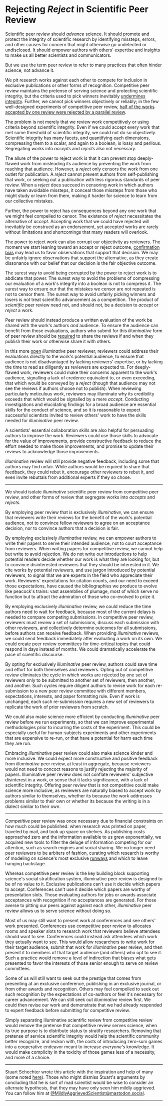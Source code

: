 # Rejecting *Reject* in Scientific Peer Review

Scientific peer review should *advance* science. It should promote and protect the integrity of scientific research by identifying missteps, errors, and other causes for concern that might otherwise go undetected or undisclosed. It should empower authors with others' expertise and insights to make us all better scientists and communicators.

But we use the term peer review to refer to many practices that often hinder science, not advance it.

We pit research works against each other to compete for inclusion in exclusive publications or other forms of recognition. Competitive peer review maintains the pretense of serving science and protecting scientific integrity, but the criteria used to pick winners inevitably [undermines integrity](./Notes.md#undermining-integrity)<!-- []](./The-Harms-of-Exclusionary-Peer-Reivew.md)-->. Further, we cannot pick winners objectively or reliably; in the few well-designed experiments of competitive peer review, [half of the works accepted by one review were rejected by a parallel review](./Notes.md#replicability).<!-- ./Notes.md#replicability --> 
<!-- Our faith in a scientific ritual that lacks scientific evidence diminishes the credibility of the scientific endeavor. -->

The problem is not merely that we review work competitively or using criteria beyond scientific integrity. Even if we could accept every work that met some threshold of scientific integrity, we could not do so objectively. Scientific integrity has many facets, and quantifying each dimensions, compressing them to a scalar, and again to a boolean, is lossy and perilous. Segregating works into *accepts* and *rejects* also not necessary.

The allure of the power to reject work is that it can prevent stop deeply-flawed work from misleading its audience by preventing the work from reaching that audience. However, a *reject* only censors the work from one outlet for publication. A *reject* cannot prevent authors from self-publishing that work, or seeking out a publication with less rigorous standards of peer review. When a *reject* does succeed in censoring work in which authors have taken avoidable missteps, it conceal those missteps from those who might study or learn from them, making it harder for science to learn from our collective mistakes.

Further, the power to reject has consequences beyond any one work that we might feel compelled to censor. The existence of *reject* necessitates the alternative of *accept*. Accepting work that we could have rejected will inevitably be construed as an endorsement, yet accepted works are rarely without limitations and shortcomings that many readers will overlook.

The power to reject work can also corrupt our objectivity as reviewers. The moment we start leaning toward an accept or reject outcome, [confirmation bias](https://en.wikipedia.org/wiki/Confirmation_bias) may lead us to favor observations that support that decision. We may be unfairly ignore observations that support the alternative, as they create dissonance with our belief that our decision is the fair objective outcome.

The surest way to avoid being corrupted by the power to reject work is to abdicate that power. The surest way to avoid the problems of compressing our evaluation of a work's integrity into a boolean is not to compress it. The surest way to ensure our that the mistakes we censor are not repeated is not to censor them. The surest way to avoid unfairly picking winners and losers is not treat scientific advancement as a competition. The product of *scientific* peer review need not, and should not, be a decision to *accept* or *reject* a work.

Peer review should instead produce a written evaluation of the work be shared with the work's authors *and* audience. To ensure the audience can benefit from those evaluations, authors who submit for this *illuminative* form of peer review should be [required](./Notes.md#publishing-reviews) to share the reviews if and when they publish their work or otherwise share it with others.

In this more [open](./Notes.md#open-peer-review) *illuminative* peer reviewer, reviewers could address their evaluations directly to the work's potential audience, to ensure that audience is not disadvantaged by lacking reviewers' expertise, or by lacking the time to read as diligently as reviewers are expected to. For deeply-flawed work, reviewers could make their concerns apparent to the work's audience, signalling a lack of credence equivalent to, or even exceeding, that which would be conveyed by a *reject* (though that audience may not see the reviews if authors choose not to publish). When reviewing particularly meticulous work, reviewers may illuminate why its credibility exceeds that which would be signalled by a mere *accept*. Conducting investigations and elucidating findings for a broad audience are essential skills for the conduct of science, and so it is reasonable to expect successful scientists invited to review others' work to have the skills needed for *illuminative* peer review.

A scientists' essential collaboration skills are also helpful for persuading authors to improve the work. Reviewers could use those skills to advocate for the value of improvements, provide constructive feedback to reduce the effort needed to make those improvements, and promise to update their reviews to acknowledge those improvements.

*Illuminative* review will still provide negative feedback, including some that authors may find unfair. While authors would be required to share that feedback, they could rebut it, encourage other reviewers to rebut it, and even invite rebuttals from additional experts if they so chose.

---

We should isolate *illuminative* scientific peer review from competitive peer review, and other forms of review that segregate works into *accepts* and *rejects*.

By employing peer review that is exclusively *illuminative*, we can ensure that reviewers write their reviews for the benefit of the work's potential audience, not to convince fellow reviewers to agree on an acceptance decision, nor to convince authors that a decision is fair.

By employing exclusively *illuminative* review, we can empower authors to write their papers to serve their intended audience, not to court acceptance from reviewers. When writing papers for competitive review, we cannot help but write to avoid rejection. We do not write our introductions to help potential readers decide whether our work is what they are looking for, but to convince disinterested reviewers that they should be interested in it. We cite works by potential reviewers, and use jargon introduced by potential reviewers, to signal that we are experts in the field who appreciate their work. Reviewers' expectations for citation counts, and our need to exceed those expectations, have caused the bibliographies we produce to evolve like peacock's trains: vast assemblies of plumage, most of which serve no function but to attract the admiration of those who co-evolved to prize it.

By employing exclusively *illuminative* review, we could reduce the time authors need to wait for feedback, because most of the current delays is needed to compare competing submissions. In competitive peer review, reviewers must review a set of submissions, discuss each submission with other reviewers, and collectively determine outcomes for all submissions, before authors can receive feedback. When providing *illuminative* reviews, we could send feedback immediately after evaluating a work on its own. We could create peer review committees for time-critical topics that could respond in days instead of months. We could dramatically accelerate the pace of scientific discourse.

By opting for exclusively *illuminative* peer review, authors could save time and effort for both themselves and reviewers. Opting out of competitive review eliminates the cycle in which works are rejected by one set of reviewers only to be submitted to another set of reviewers, then another, and another. Such cycles require diligent authors to revise work for each re-submission to a new peer review committee with different members, expectations, interests, and paper formatting rule. Even if work is unchanged, each such re-submission requires a new set of reviewers to replicate the work of prior reviewers from scratch.

We could also make science more efficient by conducting *illuminative* peer review before we run experiments, so that we can improve experimental methodologies prior to incurring the costs of the experiment.  This could be especially useful for human-subjects experiments and other experiments that are expensive to re-run, or that have a potential for harm each time they are run.

Embracing *illuminative* peer review could also make science kinder and more inclusive. We could expect more constructive and positive feedback from *illuminative* peer review, at least in aggregate, because reviewers would not need to concoct reasons to justify rejecting the majority of papers. Illuminative peer review does not conflate reviewers' subjective disinterest in a work, or sense that it lacks significance, with a lack of scientific integrity. Offering peer review that is not competitive could make science more inclusive, as reviewers are naturally biased to accept work by authors similar to themselves, whether its because the work addresses problems similar to their own or whether its because the writing is in a dialect similar to their own. 

---

*Competitive* peer review was once necessary due to financial constraints on how much could be published: when research was printed on paper, traveled by mail, and took up space on shelves. As publishing costs approached zero and the information available to us grew exponentially, we acquired new tools to filter the deluge of information competing for our attention, such as search engines and social sharing. We no longer need peer reviewers to be arbiters of fashion, curating which research is worthy of modeling on science's most exclusive [runways](./Notes.md#runways) and which to leave hanging backstage. 

Whereas competitive peer review is the key building block supporting science's social stratification system, illuminative peer review is designed to be of no value to it. Exclusive publications can't use it decide which papers to accept. Conferences can't use it decide which papers are worthy of presentation slots. Those evaluating authors for jobs or awards associate acceptances with recognition if no acceptances are generated. For those averse to pitting our peers against against each other, *illuminative* peer review allows us to serve science without doing so.

Most of us may still want to present work at conferences and see others' work presented. Conferences use competitive peer review to allocates rooms and speaker slots to research work that reviewers believe attendees should want to see. Conferences could instead ask attendees which work they actually want to see. This would allow researchers to write work for their target audience, submit that work for *illuminative* peer review, and then present it to members of that target audience (and others) who opt to see it. Such a practice would remove a level of indirection that biases what gets presented to favor the interests of those senior enough to serve on review committees.

<!-- Some will welcome the opportunity to seek out scientific peer review, and review others' work, without becoming complicit in the toxicity of making research compete for recognition and prestige. -->
Some of us will still want to seek out the prestige that comes from presenting at an exclusive conference, publishing in an exclusive journal, or from other awards and recognition. Others may feel compelled to seek out such recognition by the expectations of co-authors or feel it's necessary for career advancement. We can still seek out *illuminative* review first. We could then revise our work and demonstrate that we had already responded to expert feedback before submitting for competitive review. 


Simply separating illuminative scientific review from competitive review would remove the pretense that competitive review serves science, when its true purpose is to distribute status to stratify researchers. Removing that pretense of service scientific integrity would help the scientific community better recognize, and reckon with, the costs of introducing zero-sum games into a cooperative endeavor meant to increase *everyone's* knowledge. It would make complicity in the toxicity of those games less of a necessity, and more of a choice.

<!-- When acceptance to journals is not equated with scientific integrity, journals are awards committees.
When communities have the opportunity to meet at conferences where attendees can , ...
Separate service to science from service to stratification. -->

<!-- Ranking is important for hiring at top universities  -->


---

Stuart Schechter wrote this article with the inspiration and help of many (some noted [here](./Acknowledgements.md)). Those who might dismiss Stuart's arguments by concluding that he is sort of mad scientist would be wise to consider an alternate hypothesis, that they may have only seen him mildly aggrieved. You can follow him at [@MildlyAggrievedScientist@mastodon.social](https://mastodon.social/@MildlyAggrievedScientist).

---

<!-- Move notes here?  -->